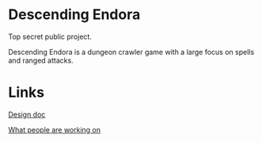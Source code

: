 Descending Endora
=========

Top secret public project.

Descending Endora is a dungeon crawler game with a large focus on spells and ranged attacks. 

Links
========

[Design doc](https://docs.google.com/document/d/1iElWdM9-lxDHo4QH4Ks_JTknTq_Rou7kucRjui0Nk0w/)


[What people are working on](https://docs.google.com/spreadsheet/ccc?key=0AneQWdrPtUa5dEJnUTRULVlwYkpqVE53Mi1JRHFkU1E)
